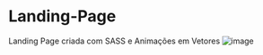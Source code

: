 # Landing-Page
Landing Page criada com SASS e Animações em Vetores
![image](https://user-images.githubusercontent.com/82853944/175387974-911b7d86-d3fb-439b-9f2b-1483831612bb.png)
